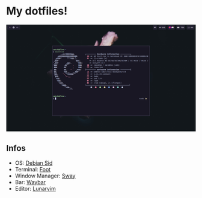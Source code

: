 # My dotfiles!

![A screenshot of my desktop.](.github/2022-10-02_11-44.png)

## Infos
 - OS: [Debian Sid](https://wiki.debian.org/DebianUnstable)
 - Terminal: [Foot](https://codeberg.org/dnkl/foot)
 - Window Manager: [Sway](https://github.com/swaywm/sway)
 - Bar: [Waybar](https://github.com/Alexays/Waybar)
 - Editor: [Lunarvim](https://lunarvim.org)
